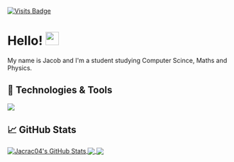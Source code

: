 [![Visits Badge](https://badges.pufler.dev/visits/Jacrac04/Jacrac04)](https://github.com/Jacrac04)
# Hello! <img src="https://raw.githubusercontent.com/MartinHeinz/MartinHeinz/master/wave.gif" width="30px">
My name is Jacob and I'm a student studying Computer Scince, Maths and Physics. 
## 🔧 Technologies & Tools
![](https://img.shields.io/badge/Code-Python-informational?style=flat&logo=python&logoColor=white&color=blue)

## &#x1f4c8; GitHub Stats
<a href="https://github.com/Jacrac04/Jacrac04">
  <img align="center" src="https://github-readme-stats.vercel.app/api?username=Jacrac04&count_private=true&show_icons=true&theme=github_dark&line_height=27" alt="Jacrac04's GitHub Stats"/>
</a>
<a href="https://github.com/Jacrac04/Jacrac04">
  <img align="center" src="https://github-readme-stats.vercel.app/api/top-langs/?username=Jacrac04&theme=github_dark&exclude_repo=&  <img align="center" src="https://github-readme-stats.vercel.app/api/top-langs/?username=Jacrac04&theme=github_dark&exclude_repo=&langs_count=3"/>
</a>

<a href="https://github.com/Jacrac04/DFM-Bot">
  <img align="center" src="https://github-readme-stats.vercel.app/api/pin?username=Jacrac04&repo=DFM-Bot&show_owner=True&theme=github_dark" />
</a>


